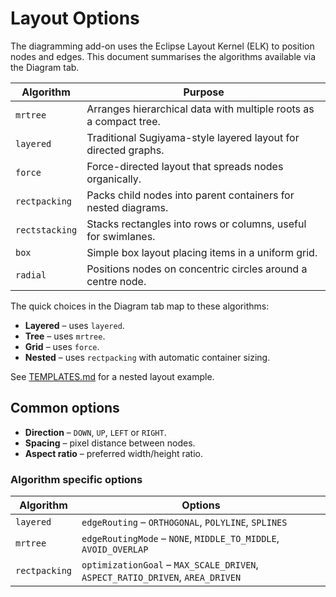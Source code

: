 # Layout Options

The diagramming add-on uses the Eclipse Layout Kernel (ELK) to position nodes
and edges. This document summarises the algorithms available via the Diagram
tab.

| Algorithm      | Purpose                                                           |
| -------------- | ----------------------------------------------------------------- |
| `mrtree`       | Arranges hierarchical data with multiple roots as a compact tree. |
| `layered`      | Traditional Sugiyama-style layered layout for directed graphs.    |
| `force`        | Force-directed layout that spreads nodes organically.             |
| `rectpacking`  | Packs child nodes into parent containers for nested diagrams.     |
| `rectstacking` | Stacks rectangles into rows or columns, useful for swimlanes.     |
| `box`          | Simple box layout placing items in a uniform grid.                |
| `radial`       | Positions nodes on concentric circles around a centre node.       |

The quick choices in the Diagram tab map to these algorithms:

- **Layered** – uses `layered`.
- **Tree** – uses `mrtree`.
- **Grid** – uses `force`.
- **Nested** – uses `rectpacking` with automatic container sizing.

See [TEMPLATES.md](TEMPLATES.md#3-sample-data) for a nested layout example.

## Common options

- **Direction** – `DOWN`, `UP`, `LEFT` or `RIGHT`.
- **Spacing** – pixel distance between nodes.
- **Aspect ratio** – preferred width/height ratio.

### Algorithm specific options

| Algorithm     | Options                                                                       |
| ------------- | ----------------------------------------------------------------------------- |
| `layered`     | `edgeRouting` – `ORTHOGONAL`, `POLYLINE`, `SPLINES`                           |
| `mrtree`      | `edgeRoutingMode` – `NONE`, `MIDDLE_TO_MIDDLE`, `AVOID_OVERLAP`               |
| `rectpacking` | `optimizationGoal` – `MAX_SCALE_DRIVEN`, `ASPECT_RATIO_DRIVEN`, `AREA_DRIVEN` |
